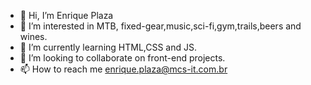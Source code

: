 - 👋 Hi, I’m Enrique Plaza
- 👀 I’m interested in MTB, fixed-gear,music,sci-fi,gym,trails,beers and wines.
- 🌱 I’m currently learning HTML,CSS and JS.
- 💞️ I’m looking to collaborate on front-end projects.
- 📫 How to reach me enrique.plaza@mcs-it.com.br

<!---
enriqueplazaext/enriqueplazaext is a ✨ special ✨ repository because its `README.md` (this file) appears on your GitHub profile.
You can click the Preview link to take a look at your changes.
--->
